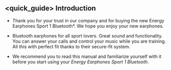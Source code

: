 
## <quick_guide> Introduction

*	Thank you for your trust in our company and for buying the new Energy Earphones Sport 1 Bluetooth*. We hope you enjoy your new earphones.

*	Bluetooth earphones for all sport lovers. Great sound and functionality. You can answer your calls and control your music while you are training.  All this with perfect fit thanks to their secure-fit system.

*	We recommend you to read this manual and familiarize yourself with it before you start using your *Energy Earphones Sport 1 Bluetooth*.   
